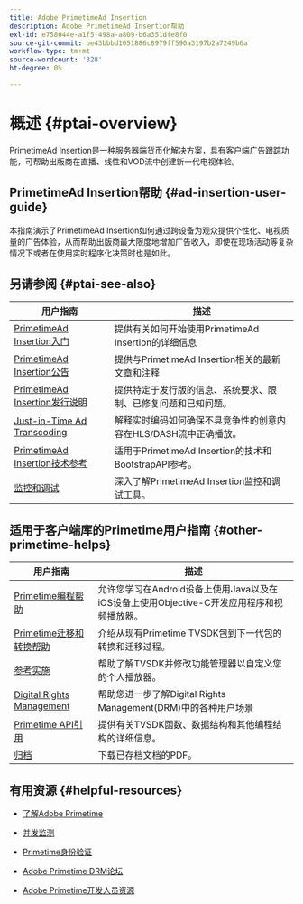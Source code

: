 ```yaml
---
title: Adobe PrimetimeAd Insertion
description: Adobe PrimetimeAd Insertion帮助
exl-id: e758044e-a1f5-498a-a809-b6a351dfe8f0
source-git-commit: be43bbbd1051886c8979ff590a3197b2a7249b6a
workflow-type: tm+mt
source-wordcount: '328'
ht-degree: 0%

---
```


# 概述 {#ptai-overview}

PrimetimeAd Insertion是一种服务器端货币化解决方案，具有客户端广告跟踪功能，可帮助出版商在直播、线性和VOD流中创建新一代电视体验。

## PrimetimeAd Insertion帮助 {#ad-insertion-user-guide}

本指南演示了PrimetimeAd Insertion如何通过跨设备为观众提供个性化、电视质量的广告体验，从而帮助出版商最大限度地增加广告收入，即使在现场活动等复杂情况下或者在使用实时程序化决策时也是如此。

## 另请参阅 {#ptai-see-also}

| 用户指南 | 描述 |
|---|---|
| [PrimetimeAd Insertion入门](getting-started/get-started-overview.md) | 提供有关如何开始使用PrimetimeAd Insertion的详细信息 |
| [PrimetimeAd Insertion公告](announcements/overview.md) | 提供与PrimetimeAd Insertion相关的最新文章和注释 |
| [PrimetimeAd Insertion发行说明](../release-notes/ptai-20x-release-notes.md) | 提供特定于发行版的信息、系统要求、限制、已修复问题和已知问题。 |
| [Just-in-Time Ad Transcoding](just-in-time-transcoding/jit-transcoding-overview.md) | 解释实时编码如何确保不具竞争性的创意内容在HLS/DASH流中正确播放。 |
| [PrimetimeAd Insertion技术参考](/help/primetime-ad-insertion/technical-reference/bootstrap-api.md) | 适用于PrimetimeAd Insertion的技术和BootstrapAPI参考。 |
| [监控和调试](/help/primetime-ad-insertion/performance-monitoring-debugging-reporting/performance-overview.md) | 深入了解PrimetimeAd Insertion监控和调试工具。 |

## 适用于客户端库的Primetime用户指南 {#other-primetime-helps}

| 用户指南 | 描述 |
|---|---|
| [Primetime编程帮助](../programming/home.md) | 允许您学习在Android设备上使用Java以及在iOS设备上使用Objective-C开发应用程序和视频播放器。 |
| [Primetime迁移和转换帮助](../migration-guides/home.md) | 介绍从现有Primetime TVSDK包到下一代包的转换和迁移过程。 |
| [参考实施](../android-reference-implementation/home.md) | 帮助了解TVSDK并修改功能管理器以自定义您的个人播放器。 |
| [Digital Rights Management](../digital-rights-management/home.md) | 帮助您进一步了解Digital Rights Management(DRM)中的各种用户场景 |
| [Primetime API引用](../reference/api-references.md) | 提供有关TVSDK函数、数据结构和其他编程结构的详细信息。 |
| [归档](https://helpx.adobe.com/primetime/archives.html) | 下载已存档文档的PDF。 |

## 有用资源 {#helpful-resources}

* [了解Adobe Primetime](https://www.adobe.com/in/marketing/primetime.html)

* [并发监测](https://tve.helpdocsonline.com/concurrency-monitoring-introduction)

* [Primetime身份验证](https://tve.helpdocsonline.com/home)

* [Adobe Primetime DRM论坛](https://forums.adobe.com/community/adobe_access)

* [Adobe Primetime开发人员资源](https://www.adobe.com/devnet/primetime.html)
